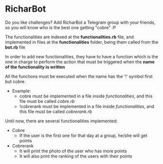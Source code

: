 # RicharBot  
Do you like challenges? Add RicharBot a Telegram group with your friends, so you will know who is the best one getting "cobre" :P

The functionalities are indexed at the **functionalities.rb** file, and implemented in files at the **functionalities** folder, being them called from the **bot.rb** file 

In order to add new functionalities, they have to have a function which is the one in charge to perform the action that must be triggered when the **name of the functionality is written**

All the functions must be executed when the name has the '!' symbol first but cobre.

- Example:
	- cobre must be implemented in a file inside *functionalities*, and this file must be called *cobre.rb*
	- !cobrerank must be implemented in a file inside *functionalities*, and this file must be called *cobrerank.rb*

Until now, there are several functionalities implemented:
- Cobre
	- If the user is the first one for that day at a group, he/she will get points
- Cobrerank
	- It will print the photo of the user who has more points
	- It will also print the ranking of the users with their points
